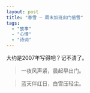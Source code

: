 ```yaml
---
layout: post
title: "春雪 — 周末加班出门值雪"
tags:
  - "故事"
  - "心情"
  - "诗词"
---
```



大约是2007年写得吧？记不清了。


> 一夜风声紧，晨起早出门。

> 蓝天伴红日，白雪压轻尘。
